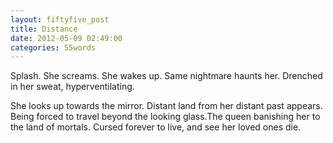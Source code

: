 ```yaml
---
layout: fiftyfive_post
title: Distance
date: 2012-05-09 02:49:00
categories: 55words
---
```


Splash. She screams. She wakes up. Same nightmare haunts her. Drenched in her sweat, hyperventilating.

She looks up towards the mirror. Distant land from her distant past appears. Being forced to travel beyond the looking glass.The queen banishing her to the land of mortals. Cursed forever to live, and see her loved ones die.
